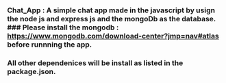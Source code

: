 ### Chat_App : A simple chat app made in the javascript by usign the node js and express js and the mongoDb as the database. ### Please install the mongodb : https://www.mongodb.com/download-center?jmp=nav#atlas before runnning the app.
### All other  dependenices will be install as listed in the package.json.
